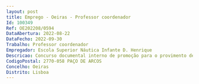 ```yaml
--- 
layout: post
title: Emprego - Oeiras - Professor coordenador
Id: 100349
Ref: OE202208/0594
DataAbertura: 2022-08-22
DataFecho: 2022-09-30
Trabalho: Professor coordenador
Empregador: Escola Superior Náutica Infante D. Henrique
Descricao: Concurso documental interno de promoção para o provimento de 1(um) posto de trabalho na categoria de professor coordenador previsto e não ocupado no mapa de pessoal docente para 2022, na modalidade de contrato de Trabalho em Funções Publicas por Tempo Indeterminado
CodigoPostal: 2770-058 PAÇO DE ARCOS
Concelho: Oeiras
Distrito: Lisboa
--- 
```

